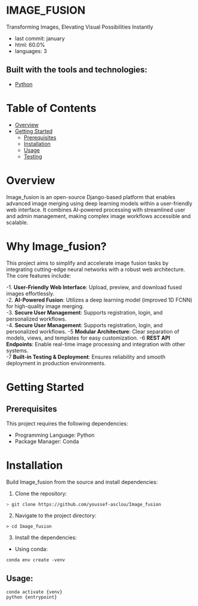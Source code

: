 # IMAGE_FUSION

Transforming Images, Elevating Visual Possibilities Instantly

- last commit: january
- html: 60.0%
- languages: 3

## Built with the tools and technologies:

- [Python](https://www.python.org/)
# Table of Contents

- [Overview](#overview)
- [Getting Started](#getting-started)
  - [Prerequisites](#prerequisites)
  - [Installation](#installation)
  - [Usage](#usage)
  - [Testing](#testing)


# Overview

Image_fusion is an open-source Django-based platform that enables advanced image merging using deep learning models within a user-friendly web interface. It combines AI-powered processing with streamlined user and admin management, making complex image workflows accessible and scalable.

# Why Image_fusion?

This project aims to simplify and accelerate image fusion tasks by integrating cutting-edge neural networks with a robust web architecture. The core features include:

-1. **User-Friendly Web Interface**: Upload, preview, and download fused images effortlessly.  
-2. **AI-Powered Fusion**: Utilizes a deep learning model (improved 1D FCNN) for high-quality image merging.  
-3. **Secure User Management**: Supports registration, login, and personalized workflows.  
-4. **Secure User Management**: Supports registration, login, and personalized workflows. 
-5 **Modular Architecture**: Clear separation of models, views, and templates for easy customization. 
-6 **REST API Endpoints**: Enable real-time image processing and integration with other systems.  
-7 **Built-in Testing & Deployment**: Ensures reliability and smooth deployment in production environments.

# Getting Started

## Prerequisites

This project requires the following dependencies:

- Programming Language: Python
- Package Manager: Conda

# Installation

Build Image_fusion from the source and install dependencies:

1. Clone the repository:
```bash
> git clone https://github.com/youssef-asclou/Image_fusion
```

2. Navigate to the project directory:
```back
> cd Image_fusion
```


3. Install the dependencies:
- Using conda:
```bach
conda env create -venv
```

## Usage:
```bach
conda activate {venv}
python {entrypoint}
```



